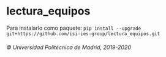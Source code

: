 # lectura_equipos

Para instalarlo como paquete:
`pip install --upgrade git+https://github.com/isi-ies-group/lectura_equipos.git`

###### © Universidad Politécnica de Madrid, 2019-2020

